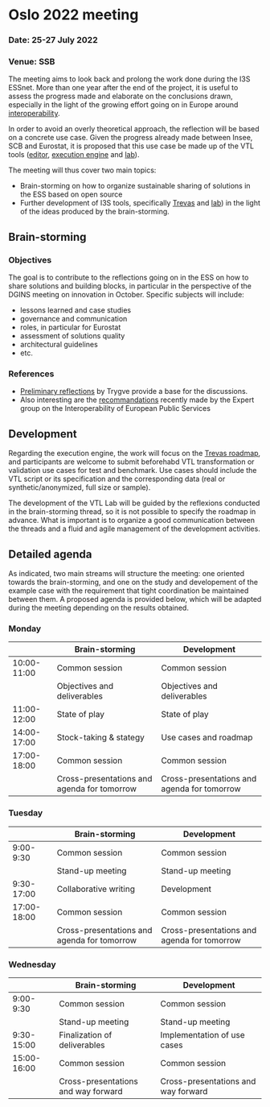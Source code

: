 # Oslo 2022 meeting

### Date: 25-27 July 2022
### Venue: SSB


The meeting aims to look back and prolong the work done during the I3S ESSnet. More than one year after the end of the project, it is useful to assess the progress made and elaborate on the conclusions drawn, especially in the light of the growing effort going on in Europe around [interoperability](https://joinup.ec.europa.eu/collection/interoperable-europe).

In order to avoid an overly theoretical approach, the reflection will be based on a concrete use case. Given the progress already made between Insee, SCB and Eurostat, it is proposed that this use case be made up of the VTL tools ([editor](https://github.com/eurostat/vtl-editor), [execution engine](https://github.com/InseeFr/Trevas) and [lab](https://github.com/InseeFrLab/VTL-Lab)).

The meeting will thus cover two main topics:

* Brain-storming on how to organize sustainable sharing of solutions in the ESS based on open source
* Further development of I3S tools, specifically [Trevas](https://github.com/InseeFr/Trevas) and [lab](https://github.com/InseeFrLab/VTL-Lab)) in the light of the ideas produced by the brain-storming.


## Brain-storming

### Objectives

The goal is to contribute to the reflections going on in the ESS on how to share solutions and building blocks, in particular in the perspective of the DGINS meeting on innovation in October. Specific subjects will include:

* lessons learned and case studies 
* governance and communication
* roles, in particular for Eurostat
* assessment of solutions quality
* architectural guidelines
* etc.

### References

* [Preliminary reflections](../ssm/shared-statistical-methods.md) by Trygve provide a base for the discussions.
* Also interesting are the [recommandations](https://joinup.ec.europa.eu/collection/interoperable-europe/news/official-expert-recommendations-new-interoperability-policy) recently made by the Expert group on the Interoperability of European Public Services


## Development

Regarding the execution engine, the work will focus on the [Trevas roadmap](https://github.com/InseeFr/Trevas/milestone/4), and participants are welcome to submit beforehabd VTL transformation or validation use cases for test and benchmark. Use cases should include the VTL script or its specification and the corresponding data (real or synthetic/anonymized, full size or sample).

The development of the VTL Lab will be guided by the reflexions conducted in the brain-storming thread, so it is not possible to specify the roadmap in advance. What is important is to organize a good communication between the threads and a fluid and agile management of the development activities.


## Detailed agenda

As indicated, two main streams will structure the meeting: one oriented towards the brain-storming, and one on the study and developement of the example case with the requirement that tight coordination be maintained between them. A proposed agenda is provided below, which will be adapted during the meeting depending on the results obtained.

### Monday

|   | Brain-storming | Development |
|---|---|---|
| 10:00-11:00 | Common session | Common session |
|   | Objectives and deliverables | Objectives and deliverables |
| 11:00-12:00  | State of play | State of play |
| 14:00-17:00  | Stock-taking & stategy | Use cases and roadmap |
| 17:00-18:00 | Common session | Common session |
|   | Cross-presentations and agenda for tomorrow | Cross-presentations and agenda for tomorrow |


### Tuesday

|   | Brain-storming | Development |
|---|---|---|
| 9:00-9:30 | Common session | Common session |
|   | Stand-up meeting | Stand-up meeting |
| 9:30-17:00  | Collaborative writing | Development |
| 17:00-18:00 | Common session | Common session |
|   | Cross-presentations and agenda for tomorrow | Cross-presentations and agenda for tomorrow |



### Wednesday

|   | Brain-storming | Development |
|---|---|---|
| 9:00-9:30 | Common session | Common session |
|   | Stand-up meeting | Stand-up meeting |
| 9:30-15:00  | Finalization of deliverables | Implementation of use cases |
| 15:00-16:00 | Common session | Common session |
|   | Cross-presentations and way forward | Cross-presentations and way forward |
